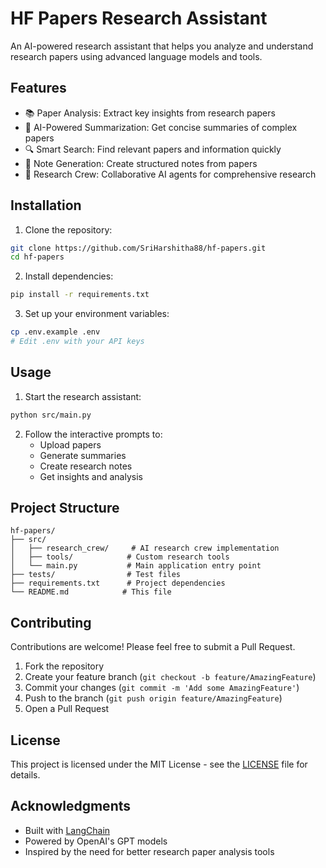 # HF Papers Research Assistant

An AI-powered research assistant that helps you analyze and understand research papers using advanced language models and tools.

## Features

- 📚 Paper Analysis: Extract key insights from research papers
- 🤖 AI-Powered Summarization: Get concise summaries of complex papers
- 🔍 Smart Search: Find relevant papers and information quickly
- 📝 Note Generation: Create structured notes from papers
- 🎯 Research Crew: Collaborative AI agents for comprehensive research

## Installation

1. Clone the repository:
```bash
git clone https://github.com/SriHarshitha88/hf-papers.git
cd hf-papers
```

2. Install dependencies:
```bash
pip install -r requirements.txt
```

3. Set up your environment variables:
```bash
cp .env.example .env
# Edit .env with your API keys
```

## Usage

1. Start the research assistant:
```bash
python src/main.py
```

2. Follow the interactive prompts to:
   - Upload papers
   - Generate summaries
   - Create research notes
   - Get insights and analysis

## Project Structure

```
hf-papers/
├── src/
│   ├── research_crew/     # AI research crew implementation
│   ├── tools/            # Custom research tools
│   └── main.py           # Main application entry point
├── tests/                # Test files
├── requirements.txt      # Project dependencies
└── README.md            # This file
```

## Contributing

Contributions are welcome! Please feel free to submit a Pull Request.

1. Fork the repository
2. Create your feature branch (`git checkout -b feature/AmazingFeature`)
3. Commit your changes (`git commit -m 'Add some AmazingFeature'`)
4. Push to the branch (`git push origin feature/AmazingFeature`)
5. Open a Pull Request

## License

This project is licensed under the MIT License - see the [LICENSE](LICENSE) file for details.

## Acknowledgments

- Built with [LangChain](https://github.com/langchain-ai/langchain)
- Powered by OpenAI's GPT models
- Inspired by the need for better research paper analysis tools 